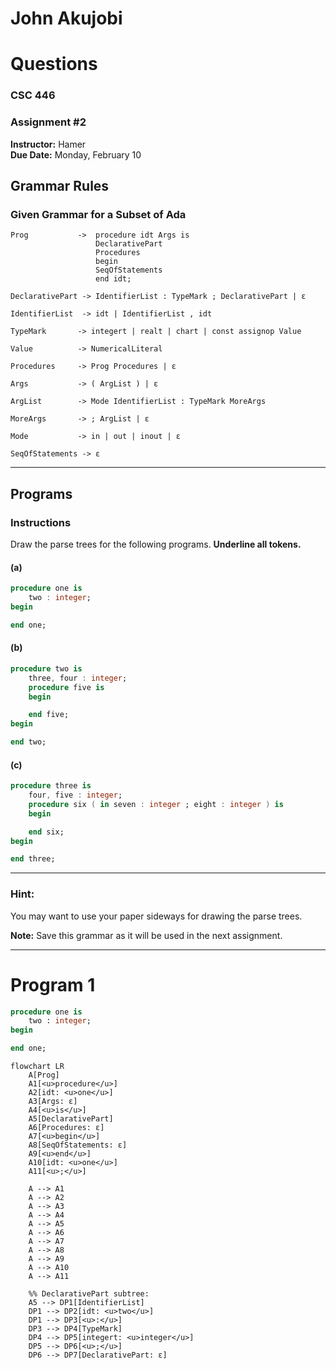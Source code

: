 # John Akujobi
# Questions
### CSC 446
### Assignment #2

**Instructor:** Hamer  
**Due Date:** Monday, February 10

## Grammar Rules
### Given Grammar for a Subset of Ada
```
Prog           ->  procedure idt Args is
                   DeclarativePart
                   Procedures
                   begin
                   SeqOfStatements
                   end idt;

DeclarativePart -> IdentifierList : TypeMark ; DeclarativePart | ε

IdentifierList  -> idt | IdentifierList , idt

TypeMark       -> integert | realt | chart | const assignop Value 

Value          -> NumericalLiteral

Procedures     -> Prog Procedures | ε

Args           -> ( ArgList ) | ε

ArgList        -> Mode IdentifierList : TypeMark MoreArgs

MoreArgs       -> ; ArgList | ε

Mode           -> in | out | inout | ε

SeqOfStatements -> ε
```

---
## Programs
### Instructions
Draw the parse trees for the following programs. **Underline all tokens.**


#### **(a)**
```ada
procedure one is
    two : integer;
begin

end one;
```

#### **(b)**

```ada
procedure two is
    three, four : integer;
    procedure five is
    begin

    end five;
begin

end two;
```

#### **(c)**

```ada
procedure three is
    four, five : integer;
    procedure six ( in seven : integer ; eight : integer ) is
    begin

    end six;
begin

end three;
```

---

### **Hint:**

You may want to use your paper sideways for drawing the parse trees.

**Note:** Save this grammar as it will be used in the next assignment.

---
# Program 1
```pascal
procedure one is
    two : integer;
begin

end one;
```


```mermaid
flowchart LR
    A[Prog]
    A1[<u>procedure</u>]
    A2[idt: <u>one</u>]
    A3[Args: ε]
    A4[<u>is</u>]
    A5[DeclarativePart]
    A6[Procedures: ε]
    A7[<u>begin</u>]
    A8[SeqOfStatements: ε]
    A9[<u>end</u>]
    A10[idt: <u>one</u>]
    A11[<u>;</u>]

    A --> A1
    A --> A2
    A --> A3
    A --> A4
    A --> A5
    A --> A6
    A --> A7
    A --> A8
    A --> A9
    A --> A10
    A --> A11

    %% DeclarativePart subtree:
    A5 --> DP1[IdentifierList]
    DP1 --> DP2[idt: <u>two</u>]
    DP1 --> DP3[<u>:</u>]
    DP3 --> DP4[TypeMark]
    DP4 --> DP5[integert: <u>integer</u>]
    DP5 --> DP6[<u>;</u>]
    DP6 --> DP7[DeclarativePart: ε]

```
